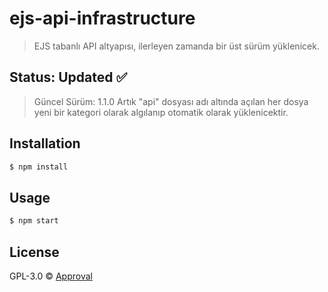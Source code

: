 # ejs-api-infrastructure
> EJS tabanlı API altyapısı, ilerleyen zamanda bir üst sürüm yüklenicek.

## Status: Updated ✅
> Güncel Sürüm: 1.1.0
> Artık "api" dosyası adı altında açılan her dosya yeni bir kategori olarak algılanıp otomatik olarak yüklenicektir.
## Installation

```sh
$ npm install
```

## Usage

```sh
$ npm start
```

## License

GPL-3.0 © [Approval](https://approvalcyber.dev)
